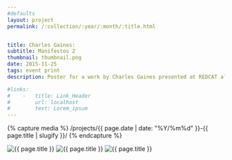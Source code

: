 ```yaml
---
#defaults
layout: project
permalink: /:collection/:year/:month/:title.html


title: Charles Gaines:
subtitle: Manifestos 2
thumbnail: thumbnail.png
date: 2015-11-25
tags: event print
description: Poster for a work by Charles Gaines presented at REDCAT alongside his exhibition "Hotel Theory" (collaboration with <a href="http://dasoljung.com" target="_blank">Dasol Jung</a>). Charles Gaines fills the stage with a nine-piece orchestra and large-scale video projection to create <a href="http://www.redcat.org/event/charles-gaines-manifestos-2" target="_blank">Manifestos 2,</a> with a musical arrangement by director and composer Sean Griffin of Opera Povera. Gaines devised musical translations of four influential speeches using a conceptual rule-based musical notation system.

#links:
#    -   title: Link_Header
#        url: localhost
#        text: Lorem_ipsum
---
```


<!-- set project media path -->
{% capture media %}
    /projects/{{ page.date | date: "%Y/%m%d" }}-{{ page.title | slugify }}/
{% endcapture %}
<!-- end -->

<!-- media -->
<img class="span8" src="{{media|strip}}gaines-1.jpg" alt="{{ page.title }}">
<img class="span8" src="{{media|strip}}gaines-2.png" alt="{{ page.title }}">
<img class="span8" src="{{media|strip}}gaines-3.png" alt="{{ page.title }}">
